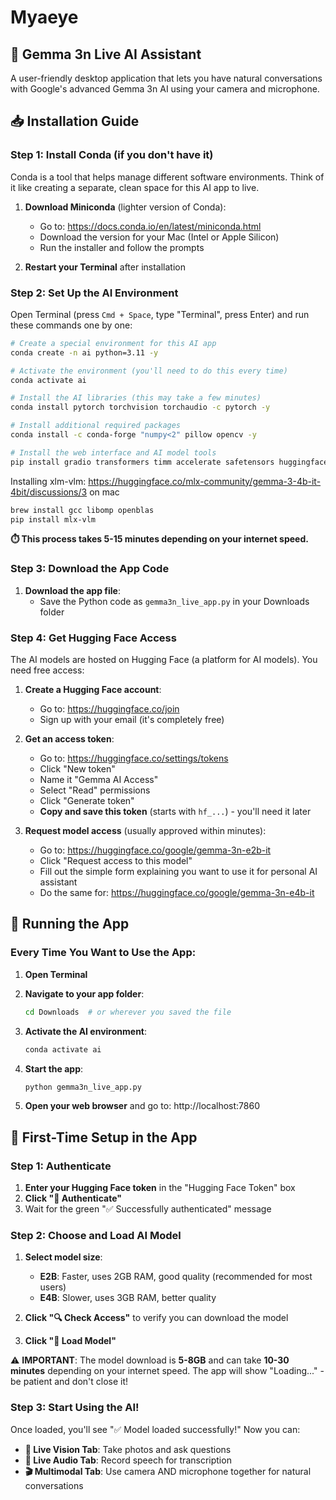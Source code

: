 # Myaeye
## 🎥 Gemma 3n Live AI Assistant

A user-friendly desktop application that lets you have natural conversations with Google's advanced Gemma 3n AI using your camera and microphone. 

## 📥 Installation Guide

### Step 1: Install Conda (if you don't have it)

Conda is a tool that helps manage different software environments. Think of it like creating a separate, clean space for this AI app to live.

1. **Download Miniconda** (lighter version of Conda):
   - Go to: https://docs.conda.io/en/latest/miniconda.html
   - Download the version for your Mac (Intel or Apple Silicon)
   - Run the installer and follow the prompts

2. **Restart your Terminal** after installation

### Step 2: Set Up the AI Environment

Open Terminal (press `Cmd + Space`, type "Terminal", press Enter) and run these commands one by one:

```bash
# Create a special environment for this AI app
conda create -n ai python=3.11 -y

# Activate the environment (you'll need to do this every time)
conda activate ai

# Install the AI libraries (this may take a few minutes)
conda install pytorch torchvision torchaudio -c pytorch -y

# Install additional required packages
conda install -c conda-forge "numpy<2" pillow opencv -y

# Install the web interface and AI model tools
pip install gradio transformers timm accelerate safetensors huggingface_hub sounddevice soundfile pyttsx3 pygame librosa pyttsx3
```

Installing xlm-vlm: https://huggingface.co/mlx-community/gemma-3-4b-it-4bit/discussions/3 on mac
```bash
brew install gcc libomp openblas
pip install mlx-vlm
```

**⏱️ This process takes 5-15 minutes depending on your internet speed.**

### Step 3: Download the App Code

1. **Download the app file**:
   - Save the Python code as `gemma3n_live_app.py` in your Downloads folder

### Step 4: Get Hugging Face Access

The AI models are hosted on Hugging Face (a platform for AI models). You need free access:

1. **Create a Hugging Face account**:
   - Go to: https://huggingface.co/join
   - Sign up with your email (it's completely free)

2. **Get an access token**:
   - Go to: https://huggingface.co/settings/tokens
   - Click "New token"
   - Name it "Gemma AI Access"
   - Select "Read" permissions
   - Click "Generate token"
   - **Copy and save this token** (starts with `hf_...`) - you'll need it later

3. **Request model access** (usually approved within minutes):
   - Go to: https://huggingface.co/google/gemma-3n-e2b-it
   - Click "Request access to this model"
   - Fill out the simple form explaining you want to use it for personal AI assistant
   - Do the same for: https://huggingface.co/google/gemma-3n-e4b-it

## 🚀 Running the App

### Every Time You Want to Use the App:

1. **Open Terminal**

2. **Navigate to your app folder**:
   ```bash
   cd Downloads  # or wherever you saved the file
   ```

3. **Activate the AI environment**:
   ```bash
   conda activate ai
   ```

4. **Start the app**:
   ```bash
   python gemma3n_live_app.py
   ```

5. **Open your web browser** and go to: http://localhost:7860

## 🔧 First-Time Setup in the App

### Step 1: Authenticate
1. **Enter your Hugging Face token** in the "Hugging Face Token" box
2. **Click "🔑 Authenticate"**
3. Wait for the green "✅ Successfully authenticated" message

### Step 2: Choose and Load AI Model
1. **Select model size**:
   - **E2B**: Faster, uses 2GB RAM, good quality (recommended for most users)
   - **E4B**: Slower, uses 3GB RAM, better quality

2. **Click "🔍 Check Access"** to verify you can download the model

3. **Click "🚀 Load Model"**

⚠️ **IMPORTANT**: The model download is **5-8GB** and can take **10-30 minutes** depending on your internet speed. The app will show "Loading..." - be patient and don't close it!

### Step 3: Start Using the AI!

Once loaded, you'll see "✅ Model loaded successfully!" Now you can:

- **📸 Live Vision Tab**: Take photos and ask questions
- **🎤 Live Audio Tab**: Record speech for transcription
- **🎬 Multimodal Tab**: Use camera AND microphone together for natural conversations
